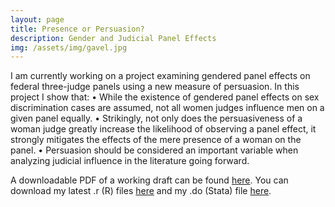 ```yaml
---
layout: page
title: Presence or Persuasion?
description: Gender and Judicial Panel Effects
img: /assets/img/gavel.jpg
---
```


I am currently working on a project examining gendered panel effects on federal three-judge panels using a new measure of persuasion. In this project I show that: 
• While the existence of gendered panel effects on sex discrimination cases are assumed, not all women judges influence men on a given panel equally.
• Strikingly, not only does the persuasiveness of a woman judge greatly increase the likelihood of observing a panel effect, it strongly mitigates the effects of the mere presence of a woman on the panel.
• Persuasion should be considered an important variable when analyzing judicial influence in the literature going forward.

A downloadable PDF of a working draft can be found <a href="/assets/presence or persuasion.pdf">here</a>. You can download my latest .r (R) files <a href="/assets/panel.r ">here</a> and my .do (Stata) file <a href="/assets/data1.do">here</a>.
